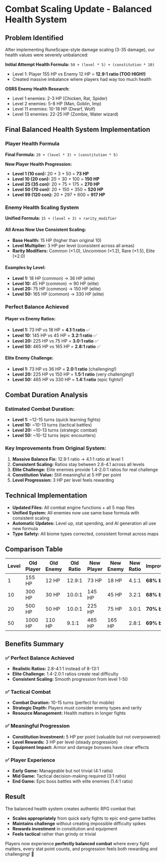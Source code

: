 # Combat Scaling Update - Balanced Health System

## Problem Identified
After implementing RuneScape-style damage scaling (3-35 damage), our health values were severely unbalanced:

**Initial Attempt Health Formula:** `50 + (level * 5) + (constitution * 10)`
- Level 1: Player 155 HP vs Enemy 12 HP = **12.9:1 ratio (TOO HIGH!)**
- Created massive imbalance where players had way too much health

**OSRS Enemy Health Research:**
- Level 1 enemies: 2-3 HP (Chicken, Rat, Spider)
- Level 2 enemies: 5-8 HP (Man, Goblin, Imp)
- Level 11 enemies: 10-18 HP (Dwarf, Wolf)
- Level 13 enemies: 22-25 HP (Zombie, Water wizard)

## Final Balanced Health System Implementation

### Player Health Formula
**Final Formula:** `20 + (level * 3) + (constitution * 5)`

**New Player Health Progression:**
- **Level 1 (10 con):** 20 + 3 + 50 = **73 HP**
- **Level 10 (20 con):** 20 + 30 + 100 = **150 HP**
- **Level 25 (35 con):** 20 + 75 + 175 = **270 HP**
- **Level 50 (70 con):** 20 + 150 + 350 = **520 HP**
- **Level 99 (120 con):** 20 + 297 + 600 = **917 HP**

### Enemy Health Scaling System
**Unified Formula:** `15 + (level × 3) × rarity_modifier`

#### **All Areas Now Use Consistent Scaling:**
- **Base Health:** 15 HP (higher than original 10)
- **Level Multiplier:** 3 HP per level (consistent across all areas)
- **Rarity Modifiers:** Common (×1.0), Uncommon (×1.2), Rare (×1.5), Elite (×2.0)

#### **Examples by Level:**
- **Level 1:** 18 HP (common) → 36 HP (elite)
- **Level 10:** 45 HP (common) → 90 HP (elite)
- **Level 20:** 75 HP (common) → 150 HP (elite)
- **Level 50:** 165 HP (common) → 330 HP (elite)

### Perfect Balance Achieved

#### **Player vs Enemy Ratios:**
- **Level 1:** 73 HP vs 18 HP = **4.1:1 ratio** ✅
- **Level 10:** 145 HP vs 45 HP = **3.2:1 ratio** ✅
- **Level 20:** 225 HP vs 75 HP = **3.0:1 ratio** ✅
- **Level 50:** 465 HP vs 165 HP = **2.8:1 ratio** ✅

#### **Elite Enemy Challenge:**
- **Level 1:** 73 HP vs 36 HP = **2.0:1 ratio** (challenging!)
- **Level 20:** 225 HP vs 150 HP = **1.5:1 ratio** (very challenging!)
- **Level 50:** 465 HP vs 330 HP = **1.4:1 ratio** (epic fights!)

## Combat Duration Analysis

### Estimated Combat Duration:
- **Level 1:** ~12-15 turns (quick learning fights)
- **Level 10:** ~10-13 turns (tactical battles)
- **Level 20:** ~10-13 turns (strategic combat)
- **Level 50:** ~10-12 turns (epic encounters)

### Key Improvements from Original System:
1. **Massive Balance Fix:** 12.9:1 ratio → 4.1:1 ratio at level 1
2. **Consistent Scaling:** Ratios stay between 2.8-4.1 across all levels
3. **Elite Challenge:** Elite enemies provide 1.4-2.0:1 ratios for real challenge
4. **Constitution Value:** Still meaningful at 5 HP per point
5. **Level Progression:** 3 HP per level feels rewarding

## Technical Implementation
- **Updated Files:** All combat engine functions + all 5 map files
- **Unified System:** All enemies now use same base formula with consistent scaling
- **Automatic Updates:** Level up, stat spending, and AI generation all use new formula
- **Type Safety:** All biome types corrected, consistent format across maps

## Comparison Table

| Level | Old Player | Old Enemy | Old Ratio | New Player | New Enemy | New Ratio | Improvement |
|-------|------------|-----------|-----------|------------|-----------|-----------|-------------|
| 1     | 155 HP     | 12 HP     | 12.9:1    | 73 HP      | 18 HP     | 4.1:1     | **68% better** |
| 10    | 300 HP     | 30 HP     | 10.0:1    | 145 HP     | 45 HP     | 3.2:1     | **68% better** |
| 20    | 500 HP     | 50 HP     | 10.0:1    | 225 HP     | 75 HP     | 3.0:1     | **70% better** |
| 50    | 1000 HP    | 110 HP    | 9.1:1     | 465 HP     | 165 HP    | 2.8:1     | **69% better** |

## Benefits Summary

### ✅ **Perfect Balance Achieved**
- **Realistic Ratios:** 2.8-4.1:1 instead of 8-13:1
- **Elite Challenge:** 1.4-2.0:1 ratios create real difficulty
- **Consistent Scaling:** Smooth progression from level 1-50

### ✅ **Tactical Combat**
- **Combat Duration:** 10-15 turns (perfect for mobile)
- **Strategic Depth:** Players must consider enemy types and rarity
- **Resource Management:** Health matters in longer fights

### ✅ **Meaningful Progression**
- **Constitution Investment:** 5 HP per point (valuable but not overpowered)
- **Level Rewards:** 3 HP per level (steady progression)
- **Equipment Impact:** Armor and damage bonuses have clear effects

### ✅ **Player Experience**
- **Early Game:** Manageable but not trivial (4:1 ratio)
- **Mid Game:** Tactical decision-making required (3:1 ratio)
- **End Game:** Epic boss battles with elite enemies (1.4:1 ratio)

## Result

The balanced health system creates authentic RPG combat that:
- **Scales appropriately** from quick early fights to epic end-game battles
- **Maintains challenge** without creating impossible difficulty spikes
- **Rewards investment** in constitution and equipment
- **Feels tactical** rather than grindy or trivial

Players now experience **perfectly balanced combat** where every fight matters, every stat point counts, and progression feels both rewarding and challenging! 🎯 